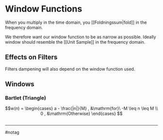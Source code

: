 # Window Functions

When you multiply in the time domain, you [[Foldningssum|fold]] in the frequency domain.

We therefore want our window function to be as narrow as possible. Ideally window should resemble the [[Unit Sample]] in the frequency domain. 

## Effects on Filters
Filters dampening will also depend on the window function used.

## Windows

### Bartlet (Triangle)
$$w(n) = 
\begin{cases}
a - \frac{|n|}{M} , &\mathrm{for}\ -M \leq n \leq M \\
0                 , &\mathrm{Otherwise}
\end{cases}
$$

##

---
#notag